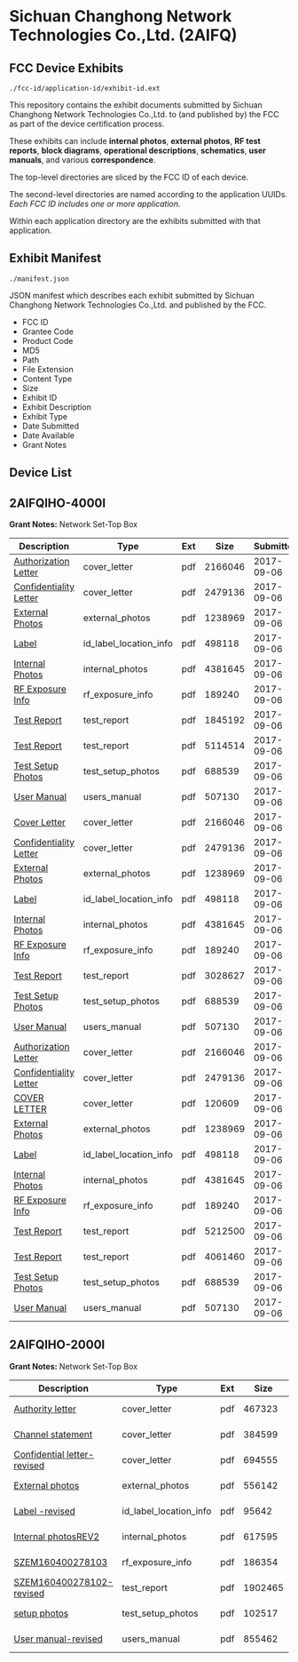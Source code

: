 # Sichuan Changhong Network Technologies Co.,Ltd. (2AIFQ)
## FCC Device Exhibits

```
./fcc-id/application-id/exhibit-id.ext
```

This repository contains the exhibit documents submitted by Sichuan Changhong Network Technologies Co.,Ltd. to (and published by) the FCC as part of the device certification process.

These exhibits can include **internal photos**, **external photos**, **RF test reports**, **block diagrams**, **operational descriptions**, **schematics**, **user manuals**, and various **correspondence**.

The top-level directories are sliced by the FCC ID of each device.

The second-level directories are named according to the application UUIDs. *Each FCC ID includes one or more application.*

Within each application directory are the exhibits submitted with that application. 

## Exhibit Manifest

```
./manifest.json
```

JSON manifest which describes each exhibit submitted by Sichuan Changhong Network Technologies Co.,Ltd. and published by the FCC.

- FCC ID
- Grantee Code
- Product Code
- MD5
- Path
- File Extension
- Content Type
- Size
- Exhibit ID
- Exhibit Description
- Exhibit Type
- Date Submitted
- Date Available
- Grant Notes

## Device List
## 2AIFQIHO-4000I
**Grant Notes:** Network Set-Top Box

| Description | Type | Ext | Size | Submitted | Available |
| ----------- | ---- | --- | ---- | --------- | --------- |
| [Authorization Letter](2AIFQIHO-4000I/9501f093efedbf98cf686e1c804d52b5/3545485.pdf) | cover_letter | pdf | 2166046 | 2017-09-06 | 2017-09-06 |
| [Confidentiality Letter](2AIFQIHO-4000I/9501f093efedbf98cf686e1c804d52b5/3545487.pdf) | cover_letter | pdf | 2479136 | 2017-09-06 | 2017-09-06 |
| [External Photos](2AIFQIHO-4000I/9501f093efedbf98cf686e1c804d52b5/3545488.pdf) | external_photos | pdf | 1238969 | 2017-09-06 | 2017-09-06 |
| [Label](2AIFQIHO-4000I/9501f093efedbf98cf686e1c804d52b5/3545490.pdf) | id_label_location_info | pdf | 498118 | 2017-09-06 | 2017-09-06 |
| [Internal Photos](2AIFQIHO-4000I/9501f093efedbf98cf686e1c804d52b5/3545489.pdf) | internal_photos | pdf | 4381645 | 2017-09-06 | 2017-09-06 |
| [RF Exposure Info](2AIFQIHO-4000I/9501f093efedbf98cf686e1c804d52b5/3545495.pdf) | rf_exposure_info | pdf | 189240 | 2017-09-06 | 2017-09-06 |
| [Test Report](2AIFQIHO-4000I/9501f093efedbf98cf686e1c804d52b5/3545576.pdf) | test_report | pdf | 1845192 | 2017-09-06 | 2017-09-06 |
| [Test Report](2AIFQIHO-4000I/9501f093efedbf98cf686e1c804d52b5/3545577.pdf) | test_report | pdf | 5114514 | 2017-09-06 | 2017-09-06 |
| [Test Setup Photos](2AIFQIHO-4000I/9501f093efedbf98cf686e1c804d52b5/3545493.pdf) | test_setup_photos | pdf | 688539 | 2017-09-06 | 2017-09-06 |
| [User Manual](2AIFQIHO-4000I/9501f093efedbf98cf686e1c804d52b5/3545496.pdf) | users_manual | pdf | 507130 | 2017-09-06 | 2017-09-06 |
| [Cover Letter](2AIFQIHO-4000I/b0fb1790f0d52210f5990fd761015670/3545485.pdf) | cover_letter | pdf | 2166046 | 2017-09-06 | 2017-09-06 |
| [Confidentiality Letter](2AIFQIHO-4000I/b0fb1790f0d52210f5990fd761015670/3545487.pdf) | cover_letter | pdf | 2479136 | 2017-09-06 | 2017-09-06 |
| [External Photos](2AIFQIHO-4000I/b0fb1790f0d52210f5990fd761015670/3545488.pdf) | external_photos | pdf | 1238969 | 2017-09-06 | 2017-09-06 |
| [Label](2AIFQIHO-4000I/b0fb1790f0d52210f5990fd761015670/3545490.pdf) | id_label_location_info | pdf | 498118 | 2017-09-06 | 2017-09-06 |
| [Internal Photos](2AIFQIHO-4000I/b0fb1790f0d52210f5990fd761015670/3545489.pdf) | internal_photos | pdf | 4381645 | 2017-09-06 | 2017-09-06 |
| [RF Exposure Info](2AIFQIHO-4000I/b0fb1790f0d52210f5990fd761015670/3545495.pdf) | rf_exposure_info | pdf | 189240 | 2017-09-06 | 2017-09-06 |
| [Test Report](2AIFQIHO-4000I/b0fb1790f0d52210f5990fd761015670/3545494.pdf) | test_report | pdf | 3028627 | 2017-09-06 | 2017-09-06 |
| [Test Setup Photos](2AIFQIHO-4000I/b0fb1790f0d52210f5990fd761015670/3545493.pdf) | test_setup_photos | pdf | 688539 | 2017-09-06 | 2017-09-06 |
| [User Manual](2AIFQIHO-4000I/b0fb1790f0d52210f5990fd761015670/3545496.pdf) | users_manual | pdf | 507130 | 2017-09-06 | 2017-09-06 |
| [Authorization Letter](2AIFQIHO-4000I/b2ee9f57844e20965418abb097883933/3545485.pdf) | cover_letter | pdf | 2166046 | 2017-09-06 | 2017-09-06 |
| [Confidentiality Letter](2AIFQIHO-4000I/b2ee9f57844e20965418abb097883933/3545487.pdf) | cover_letter | pdf | 2479136 | 2017-09-06 | 2017-09-06 |
| [COVER LETTER](2AIFQIHO-4000I/b2ee9f57844e20965418abb097883933/3545589.pdf) | cover_letter | pdf | 120609 | 2017-09-06 | 2017-09-06 |
| [External Photos](2AIFQIHO-4000I/b2ee9f57844e20965418abb097883933/3545488.pdf) | external_photos | pdf | 1238969 | 2017-09-06 | 2017-09-06 |
| [Label](2AIFQIHO-4000I/b2ee9f57844e20965418abb097883933/3545490.pdf) | id_label_location_info | pdf | 498118 | 2017-09-06 | 2017-09-06 |
| [Internal Photos](2AIFQIHO-4000I/b2ee9f57844e20965418abb097883933/3545489.pdf) | internal_photos | pdf | 4381645 | 2017-09-06 | 2017-09-06 |
| [RF Exposure Info](2AIFQIHO-4000I/b2ee9f57844e20965418abb097883933/3545495.pdf) | rf_exposure_info | pdf | 189240 | 2017-09-06 | 2017-09-06 |
| [Test Report](2AIFQIHO-4000I/b2ee9f57844e20965418abb097883933/3545590.pdf) | test_report | pdf | 5212500 | 2017-09-06 | 2017-09-06 |
| [Test Report](2AIFQIHO-4000I/b2ee9f57844e20965418abb097883933/3545591.pdf) | test_report | pdf | 4061460 | 2017-09-06 | 2017-09-06 |
| [Test Setup Photos](2AIFQIHO-4000I/b2ee9f57844e20965418abb097883933/3545493.pdf) | test_setup_photos | pdf | 688539 | 2017-09-06 | 2017-09-06 |
| [User Manual](2AIFQIHO-4000I/b2ee9f57844e20965418abb097883933/3545496.pdf) | users_manual | pdf | 507130 | 2017-09-06 | 2017-09-06 |
## 2AIFQIHO-2000I
**Grant Notes:** Network Set-Top Box

| Description | Type | Ext | Size | Submitted | Available |
| ----------- | ---- | --- | ---- | --------- | --------- |
| [Authority letter](2AIFQIHO-2000I/9d139571c57dfb082ce0115815e652ca/3035757.pdf) | cover_letter | pdf | 467323 | 2016-06-21 | 2016-06-23 |
| [Channel statement](2AIFQIHO-2000I/9d139571c57dfb082ce0115815e652ca/3035758.pdf) | cover_letter | pdf | 384599 | 2016-06-21 | 2016-06-23 |
| [Confidential letter-revised](2AIFQIHO-2000I/9d139571c57dfb082ce0115815e652ca/3035759.pdf) | cover_letter | pdf | 694555 | 2016-06-21 | 2016-06-23 |
| [External photos](2AIFQIHO-2000I/9d139571c57dfb082ce0115815e652ca/3035760.pdf) | external_photos | pdf | 556142 | 2016-06-21 | 2016-06-23 |
| [Label -revised](2AIFQIHO-2000I/9d139571c57dfb082ce0115815e652ca/3035761.pdf) | id_label_location_info | pdf | 95642 | 2016-06-21 | 2016-06-23 |
| [Internal photosREV2](2AIFQIHO-2000I/9d139571c57dfb082ce0115815e652ca/3035762.pdf) | internal_photos | pdf | 617595 | 2016-06-21 | 2016-06-23 |
| [SZEM160400278103](2AIFQIHO-2000I/9d139571c57dfb082ce0115815e652ca/3035766.pdf) | rf_exposure_info | pdf | 186354 | 2016-06-21 | 2016-06-23 |
| [SZEM160400278102-revised](2AIFQIHO-2000I/9d139571c57dfb082ce0115815e652ca/3035767.pdf) | test_report | pdf | 1902465 | 2016-06-21 | 2016-06-23 |
| [setup photos](2AIFQIHO-2000I/9d139571c57dfb082ce0115815e652ca/3035768.pdf) | test_setup_photos | pdf | 102517 | 2016-06-21 | 2016-06-23 |
| [User manual-revised](2AIFQIHO-2000I/9d139571c57dfb082ce0115815e652ca/3035772.pdf) | users_manual | pdf | 855462 | 2016-06-21 | 2016-06-23 |
